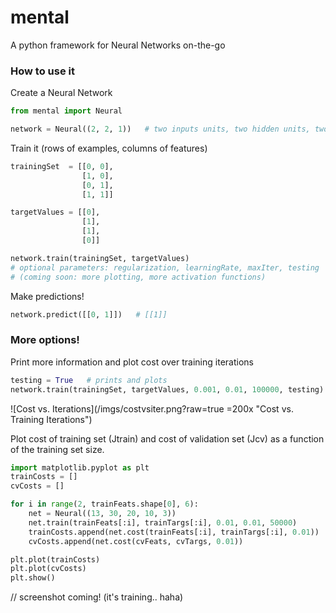 # mental
A python framework for Neural Networks on-the-go

### How to use it
Create a Neural Network
```python
from mental import Neural

network = Neural((2, 2, 1))   # two inputs units, two hidden units, two outputs
```

Train it (rows of examples, columns of features)
```python
trainingSet  = [[0, 0],
                [1, 0],
                [0, 1],
                [1, 1]]

targetValues = [[0],
                [1],
                [1],
                [0]]

network.train(trainingSet, targetValues)
# optional parameters: regularization, learningRate, maxIter, testing
# (coming soon: more plotting, more activation functions)
```

Make predictions!
```python
network.predict([[0, 1]])   # [[1]]
```

### More options!
Print more information and plot cost over training iterations
```python
testing = True   # prints and plots
network.train(trainingSet, targetValues, 0.001, 0.01, 100000, testing)
```
![Cost vs. Iterations](/imgs/costvsiter.png?raw=true =200x "Cost vs. Training Iterations")

Plot cost of training set (Jtrain) and cost of validation set (Jcv) as a function of the training set size.
```python
import matplotlib.pyplot as plt
trainCosts = []
cvCosts = []

for i in range(2, trainFeats.shape[0], 6):
    net = Neural((13, 30, 20, 10, 3))
    net.train(trainFeats[:i], trainTargs[:i], 0.01, 0.01, 50000)
    trainCosts.append(net.cost(trainFeats[:i], trainTargs[:i], 0.01))
    cvCosts.append(net.cost(cvFeats, cvTargs, 0.01))

plt.plot(trainCosts)
plt.plot(cvCosts)
plt.show()
```
// screenshot coming! (it's training.. haha)

